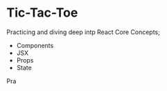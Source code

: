 # Tic-Tac-Toe

Practicing and diving deep intp React Core Concepts; 
- Components
- JSX
- Props
- State

Pra



